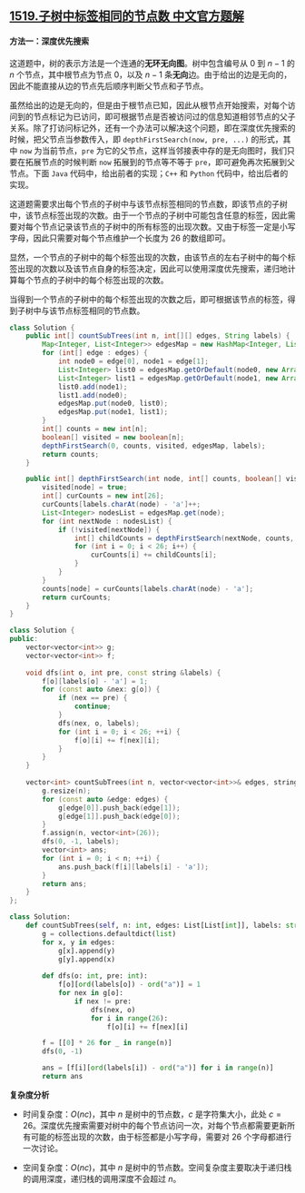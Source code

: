 ## [1519.子树中标签相同的节点数 中文官方题解](https://leetcode.cn/problems/number-of-nodes-in-the-sub-tree-with-the-same-label/solutions/100000/zi-shu-zhong-biao-qian-xiang-tong-de-jie-dian-sh-3)

#### 方法一：深度优先搜索

这道题中，树的表示方法是一个连通的**无环无向图**。树中包含编号从 $0$ 到 $n-1$ 的 $n$ 个节点，其中根节点为节点 $0$，以及 $n-1$ 条**无向**边。由于给出的边是无向的，因此不能直接从边的节点先后顺序判断父节点和子节点。

虽然给出的边是无向的，但是由于根节点已知，因此从根节点开始搜索，对每个访问到的节点标记为已访问，即可根据节点是否被访问过的信息知道相邻节点的父子关系。除了打访问标记外，还有一个办法可以解决这个问题，即在深度优先搜索的时候，把父节点当参数传入，即 `depthFirstSearch(now, pre, ...)` 的形式，其中 `now` 为当前节点，`pre` 为它的父节点，这样当邻接表中存的是无向图时，我们只要在拓展节点的时候判断 `now` 拓展到的节点等不等于 `pre`，即可避免再次拓展到父节点。下面 `Java` 代码中，给出前者的实现；`C++` 和 `Python` 代码中，给出后者的实现。

这道题需要求出每个节点的子树中与该节点标签相同的节点数，即该节点的子树中，该节点标签出现的次数。由于一个节点的子树中可能包含任意的标签，因此需要对每个节点记录该节点的子树中的所有标签的出现次数。又由于标签一定是小写字母，因此只需要对每个节点维护一个长度为 $26$ 的数组即可。

显然，一个节点的子树中的每个标签出现的次数，由该节点的左右子树中的每个标签出现的次数以及该节点自身的标签决定，因此可以使用深度优先搜索，递归地计算每个节点的子树中的每个标签出现的次数。

当得到一个节点的子树中的每个标签出现的次数之后，即可根据该节点的标签，得到子树中与该节点标签相同的节点数。

```Java [sol1-Java]
class Solution {
    public int[] countSubTrees(int n, int[][] edges, String labels) {
        Map<Integer, List<Integer>> edgesMap = new HashMap<Integer, List<Integer>>();
        for (int[] edge : edges) {
            int node0 = edge[0], node1 = edge[1];
            List<Integer> list0 = edgesMap.getOrDefault(node0, new ArrayList<Integer>());
            List<Integer> list1 = edgesMap.getOrDefault(node1, new ArrayList<Integer>());
            list0.add(node1);
            list1.add(node0);
            edgesMap.put(node0, list0);
            edgesMap.put(node1, list1);
        }
        int[] counts = new int[n];
        boolean[] visited = new boolean[n];
        depthFirstSearch(0, counts, visited, edgesMap, labels);
        return counts;
    }

    public int[] depthFirstSearch(int node, int[] counts, boolean[] visited, Map<Integer, List<Integer>> edgesMap, String labels) {
        visited[node] = true;
        int[] curCounts = new int[26];
        curCounts[labels.charAt(node) - 'a']++;
        List<Integer> nodesList = edgesMap.get(node);
        for (int nextNode : nodesList) {
            if (!visited[nextNode]) {
                int[] childCounts = depthFirstSearch(nextNode, counts, visited, edgesMap, labels);
                for (int i = 0; i < 26; i++) {
                    curCounts[i] += childCounts[i];
                }
            }
        }
        counts[node] = curCounts[labels.charAt(node) - 'a'];
        return curCounts;
    }
}
```

```cpp [sol1-C++]
class Solution {
public:
    vector<vector<int>> g;
    vector<vector<int>> f; 
    
    void dfs(int o, int pre, const string &labels) {
        f[o][labels[o] - 'a'] = 1;
        for (const auto &nex: g[o]) {
            if (nex == pre) {
                continue;
            } 
            dfs(nex, o, labels);
            for (int i = 0; i < 26; ++i) {
                f[o][i] += f[nex][i];
            }
        }
    }
    
    vector<int> countSubTrees(int n, vector<vector<int>>& edges, string labels) {
        g.resize(n);
        for (const auto &edge: edges) {
            g[edge[0]].push_back(edge[1]);
            g[edge[1]].push_back(edge[0]);
        }
        f.assign(n, vector<int>(26));
        dfs(0, -1, labels);
        vector<int> ans;
        for (int i = 0; i < n; ++i) {
            ans.push_back(f[i][labels[i] - 'a']);
        }
        return ans;
    }
};
```

```Python [sol1-Python3]
class Solution:
    def countSubTrees(self, n: int, edges: List[List[int]], labels: str) -> List[int]:
        g = collections.defaultdict(list)
        for x, y in edges:
            g[x].append(y)
            g[y].append(x)
        
        def dfs(o: int, pre: int):
            f[o][ord(labels[o]) - ord("a")] = 1
            for nex in g[o]:
                if nex != pre:
                    dfs(nex, o)
                    for i in range(26):
                        f[o][i] += f[nex][i]

        f = [[0] * 26 for _ in range(n)]
        dfs(0, -1)

        ans = [f[i][ord(labels[i]) - ord("a")] for i in range(n)]
        return ans
```

**复杂度分析**

- 时间复杂度：$O(nc)$，其中 $n$ 是树中的节点数，$c$ 是字符集大小，此处 $c = 26$。深度优先搜索需要对树中的每个节点访问一次，对每个节点都需要更新所有可能的标签出现的次数，由于标签都是小写字母，需要对 $26$ 个字母都进行一次讨论。

- 空间复杂度：$O(nc)$，其中 $n$ 是树中的节点数。空间复杂度主要取决于递归栈的调用深度，递归栈的调用深度不会超过 $n$。